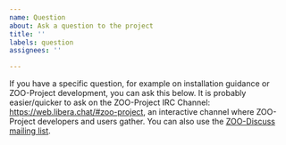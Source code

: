 ```yaml
---
name: Question
about: Ask a question to the project
title: ''
labels: question
assignees: ''

---
```


If you have a specific question, for example on installation guidance or ZOO-Project development, you can ask this below. It is probably easier/quicker to ask on the ZOO-Project IRC Channel: https://web.libera.chat/#zoo-project, an interactive channel where ZOO-Project developers and users gather. You can also use the [ZOO-Discuss mailing list](http://lists.osgeo.org/cgi-bin/mailman/listinfo/zoo-discuss).
